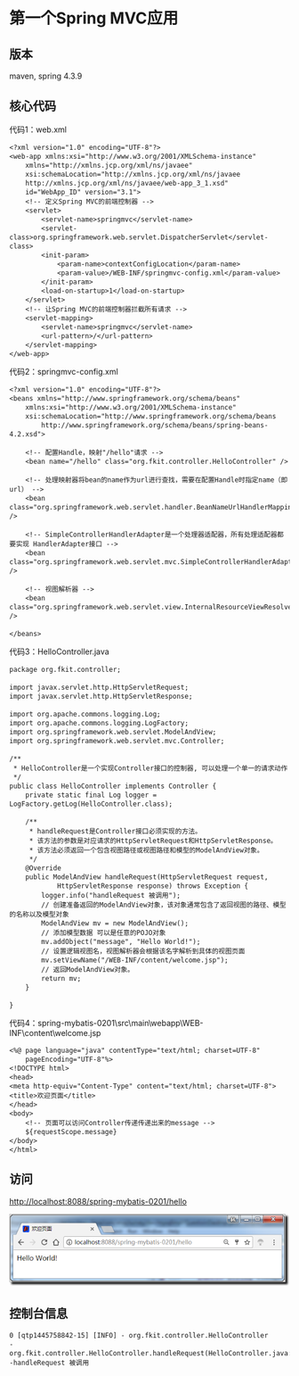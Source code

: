 # 第一个Spring MVC应用


版本
----------

maven, spring 4.3.9



核心代码
----------

代码1：web.xml

	<?xml version="1.0" encoding="UTF-8"?>
	<web-app xmlns:xsi="http://www.w3.org/2001/XMLSchema-instance"
		xmlns="http://xmlns.jcp.org/xml/ns/javaee"
		xsi:schemaLocation="http://xmlns.jcp.org/xml/ns/javaee 
		http://xmlns.jcp.org/xml/ns/javaee/web-app_3_1.xsd"
		id="WebApp_ID" version="3.1">
		<!-- 定义Spring MVC的前端控制器 -->
		<servlet>
			<servlet-name>springmvc</servlet-name>
			<servlet-class>org.springframework.web.servlet.DispatcherServlet</servlet-class>
			<init-param>
				<param-name>contextConfigLocation</param-name>
				<param-value>/WEB-INF/springmvc-config.xml</param-value>
			</init-param>
			<load-on-startup>1</load-on-startup>
		</servlet>
		<!-- 让Spring MVC的前端控制器拦截所有请求 -->
		<servlet-mapping>
			<servlet-name>springmvc</servlet-name>
			<url-pattern>/</url-pattern>
		</servlet-mapping>
	</web-app>

代码2：springmvc-config.xml

	<?xml version="1.0" encoding="UTF-8"?>
	<beans xmlns="http://www.springframework.org/schema/beans"
		xmlns:xsi="http://www.w3.org/2001/XMLSchema-instance"
		xsi:schemaLocation="http://www.springframework.org/schema/beans
	        http://www.springframework.org/schema/beans/spring-beans-4.2.xsd">
	
		<!-- 配置Handle，映射"/hello"请求 -->
		<bean name="/hello" class="org.fkit.controller.HelloController" />
	
		<!-- 处理映射器将bean的name作为url进行查找，需要在配置Handle时指定name（即url） -->
		<bean class="org.springframework.web.servlet.handler.BeanNameUrlHandlerMapping" />
	
		<!-- SimpleControllerHandlerAdapter是一个处理器适配器，所有处理适配器都要实现 HandlerAdapter接口 -->
		<bean class="org.springframework.web.servlet.mvc.SimpleControllerHandlerAdapter" />
	
		<!-- 视图解析器 -->
		<bean class="org.springframework.web.servlet.view.InternalResourceViewResolver" />
	
	</beans>

代码3：HelloController.java

	package org.fkit.controller;
	
	import javax.servlet.http.HttpServletRequest;
	import javax.servlet.http.HttpServletResponse;
	
	import org.apache.commons.logging.Log;
	import org.apache.commons.logging.LogFactory;
	import org.springframework.web.servlet.ModelAndView;
	import org.springframework.web.servlet.mvc.Controller;
		
	/**
	 * HelloController是一个实现Controller接口的控制器, 可以处理一个单一的请求动作
	 */
	public class HelloController implements Controller {
		private static final Log logger = LogFactory.getLog(HelloController.class);
	
		/**
		 * handleRequest是Controller接口必须实现的方法。
		 * 该方法的参数是对应请求的HttpServletRequest和HttpServletResponse。
		 * 该方法必须返回一个包含视图路径或视图路径和模型的ModelAndView对象。
		 */
		@Override
		public ModelAndView handleRequest(HttpServletRequest request,
				HttpServletResponse response) throws Exception {
			logger.info("handleRequest 被调用");
			// 创建准备返回的ModelAndView对象，该对象通常包含了返回视图的路径、模型的名称以及模型对象
			ModelAndView mv = new ModelAndView();
			// 添加模型数据 可以是任意的POJO对象
			mv.addObject("message", "Hello World!");
			// 设置逻辑视图名，视图解析器会根据该名字解析到具体的视图页面
			mv.setViewName("/WEB-INF/content/welcome.jsp");
			// 返回ModelAndView对象。
			return mv;
		}
	
	}

代码4：spring-mybatis-0201\src\main\webapp\WEB-INF\content\welcome.jsp

	<%@ page language="java" contentType="text/html; charset=UTF-8"
		pageEncoding="UTF-8"%>
	<!DOCTYPE html>
	<head>
	<meta http-equiv="Content-Type" content="text/html; charset=UTF-8">
	<title>欢迎页面</title>
	</head>
	<body>
		<!-- 页面可以访问Controller传递传递出来的message -->
		${requestScope.message}
	</body>
	</html>


访问
----------

[http://localhost:8088/spring-mybatis-0201/hello](http://localhost:8088/spring-mybatis-0201/hello)


![](https://github.com/CoderDream/spring-mybatis/blob/master/spring-mybatis-0201/snapshot/hello.png)


控制台信息
----------


	
	0 [qtp1445758842-15] [INFO] - org.fkit.controller.HelloController 
	-org.fkit.controller.HelloController.handleRequest(HelloController.java:31) -handleRequest 被调用



